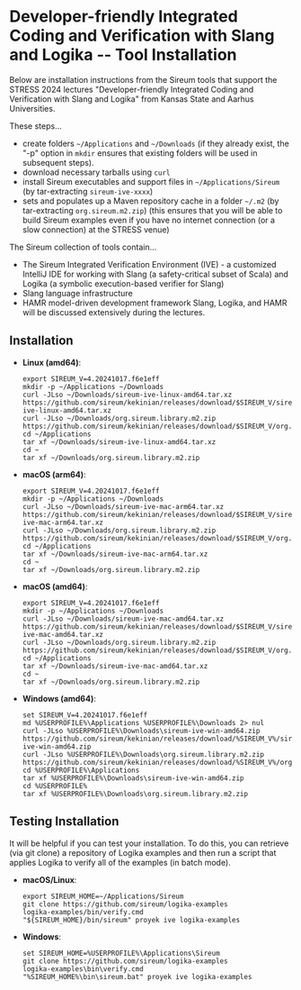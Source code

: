 # Developer-friendly Integrated Coding and Verification with Slang and Logika -- Tool Installation

Below are installation instructions from the Sireum tools that support
the STRESS 2024 lectures "Developer-friendly Integrated Coding and
Verification with Slang and Logika" from Kansas State and Aarhus
Universities.

These steps...
* create folders `~/Applications` and `~/Downloads` (if they already
  exist, the "-p" option in `mkdir` ensures that existing folders will
  be used in subsequent steps).
* download necessary tarballs using `curl`
* install Sireum executables and support files in
  `~/Applications/Sireum` (by tar-extracting `sireum-ive-xxxx`)
* sets and populates up a Maven repository cache in a folder `~/.m2`
  (by tar-extracting `org.sireum.m2.zip`)
  (this ensures that you will be able to build Sireum examples even if
  you have no internet connection (or a slow connection) at the STRESS
  venue)

The Sireum collection of tools contain...
* The Sireum Integrated Verification Environment (IVE) - a customized
  IntelliJ IDE for working with Slang (a safety-critical subset of
  Scala) and Logika (a symbolic execution-based verifier for Slang)
* Slang language infrastructure
* HAMR model-driven development framework
Slang, Logika, and HAMR will be discussed extensively during the lectures.  

## Installation

* **Linux (amd64)**:

  ```shell
  export SIREUM_V=4.20241017.f6e1eff
  mkdir -p ~/Applications ~/Downloads
  curl -JLso ~/Downloads/sireum-ive-linux-amd64.tar.xz https://github.com/sireum/kekinian/releases/download/$SIREUM_V/sireum-ive-linux-amd64.tar.xz
  curl -JLso ~/Downloads/org.sireum.library.m2.zip https://github.com/sireum/kekinian/releases/download/$SIREUM_V/org.sireum.library.m2.zip  
  cd ~/Applications
  tar xf ~/Downloads/sireum-ive-linux-amd64.tar.xz
  cd ~
  tar xf ~/Downloads/org.sireum.library.m2.zip
  ```

* **macOS (arm64)**:

  ```shell
  export SIREUM_V=4.20241017.f6e1eff
  mkdir -p ~/Applications ~/Downloads
  curl -JLso ~/Downloads/sireum-ive-mac-arm64.tar.xz https://github.com/sireum/kekinian/releases/download/$SIREUM_V/sireum-ive-mac-arm64.tar.xz
  curl -JLso ~/Downloads/org.sireum.library.m2.zip https://github.com/sireum/kekinian/releases/download/$SIREUM_V/org.sireum.library.m2.zip  
  cd ~/Applications
  tar xf ~/Downloads/sireum-ive-mac-arm64.tar.xz
  cd ~
  tar xf ~/Downloads/org.sireum.library.m2.zip
  ```

* **macOS (amd64)**:

  ```shell
  export SIREUM_V=4.20241017.f6e1eff
  mkdir -p ~/Applications ~/Downloads
  curl -JLso ~/Downloads/sireum-ive-mac-amd64.tar.xz https://github.com/sireum/kekinian/releases/download/$SIREUM_V/sireum-ive-mac-amd64.tar.xz
  curl -JLso ~/Downloads/org.sireum.library.m2.zip https://github.com/sireum/kekinian/releases/download/$SIREUM_V/org.sireum.library.m2.zip  
  cd ~/Applications
  tar xf ~/Downloads/sireum-ive-mac-amd64.tar.xz
  cd ~
  tar xf ~/Downloads/org.sireum.library.m2.zip
  ```


* **Windows (amd64)**:

  ```shell
  set SIREUM_V=4.20241017.f6e1eff
  md %USERPROFILE%\Applications %USERPROFILE%\Downloads 2> nul
  curl -JLso %USERPROFILE%\Downloads\sireum-ive-win-amd64.zip https://github.com/sireum/kekinian/releases/download/%SIREUM_V%/sireum-ive-win-amd64.zip
  curl -JLso %USERPROFILE%\Downloads\org.sireum.library.m2.zip https://github.com/sireum/kekinian/releases/download/%SIREUM_V%/org.sireum.library.m2.zip  
  cd %USERPROFILE%\Applications
  tar xf %USERPROFILE%\Downloads\sireum-ive-win-amd64.zip
  cd %USERPROFILE%
  tar xf %USERPROFILE%\Downloads\org.sireum.library.m2.zip
  ```
  
## Testing Installation

It will be helpful if you can test your installation.  To do this, you
can retrieve (via git clone) a repository of Logika examples and then
run a script that applies Logika to verify all of the examples (in
batch mode).

* **macOS/Linux**:

  ```shell
  export SIREUM_HOME=~/Applications/Sireum
  git clone https://github.com/sireum/logika-examples
  logika-examples/bin/verify.cmd
  "${SIREUM_HOME}/bin/sireum" proyek ive logika-examples
  ```
  
* **Windows**:
  
  ```shell
  set SIREUM_HOME=%USERPROFILE%\Applications\Sireum
  git clone https://github.com/sireum/logika-examples
  logika-examples\bin\verify.cmd
  "%SIREUM_HOME%\bin\sireum.bat" proyek ive logika-examples
  ```